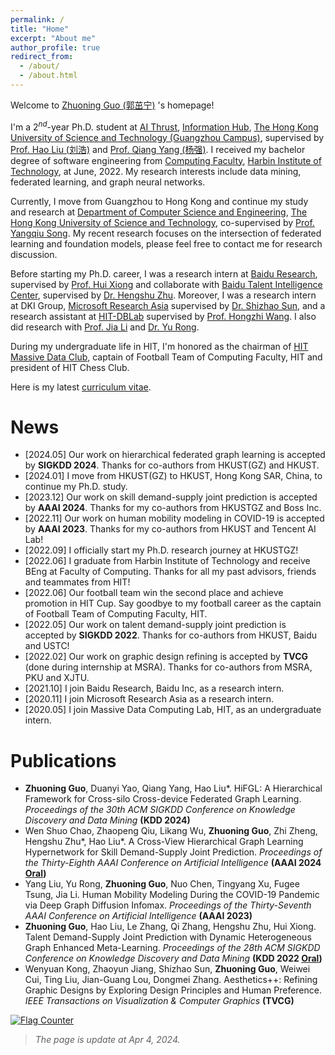 ```yaml
---
permalink: /
title: "Home"
excerpt: "About me"
author_profile: true
redirect_from:
  - /about/
  - /about.html
---
```


<!-- ![Visitors](https://api.visitorbadge.io/api/visitors?path=https%3A%2F%2Fgzn00417.github.io%2F&countColor=%23263759) -->

Welcome to [Zhuoning Guo (郭茁宁)](https://gzn00417.github.io/) 's homepage!

I'm a $2^{nd}$-year Ph.D. student at [AI Thrust](https://infh.hkust-gz.edu.cn/en/academics/ai), [Information Hub](https://infh.hkust-gz.edu.cn/en), [The Hong Kong University of Science and Technology (Guangzhou Campus)](https://hkust-gz.edu.cn/), supervised by [Prof. Hao Liu (刘浩)](https://raymondhliu.github.io/) and [Prof. Qiang Yang (杨强)](https://cse.hkust.edu.hk/~qyang/). I received my bachelor degree of software engineering from [Computing Faculty](http://cs.hit.edu.cn/), [Harbin Institute of Technology](http://www.hit.edu.cn/), at June, 2022. My research interests include data mining, federated learning, and graph neural networks.

Currently, I move from Guangzhou to Hong Kong and continue my study and research at [Department of Computer Science and Engineering](https://cse.hkust.edu.hk), [The Hong Kong University of Science and Technology](https://hkust.edu.hk/), co-supervised by [Prof. Yangqiu Song](https://cse.hkust.edu.hk/~yqsong/). My recent research focuses on the intersection of federated learning and foundation models, please feel free to contact me for research discussion.

Before starting my Ph.D. career, I was a research intern at [Baidu Research](http://research.baidu.com/), supervised by [Prof. Hui Xiong](http://datamining.rutgers.edu/) and collaborate with [Baidu Talent Intelligence Center](https://ai.baidu.com/solution/recruitment), supervised by [Dr. Hengshu Zhu](https://www.zhuhengshu.com/). Moreover, I was a research intern at DKI Group, [Microsoft Research Asia](https://www.msra.cn/) supervised by [Dr. Shizhao Sun](https://scholar.google.com/citations?user=6tdI2m0AAAAJ&hl=zh-CN&oi=ao), and a research assistant at [HIT-DBLab](http://db.hit.edu.cn/) supervised by [Prof. Hongzhi Wang](http://homepage.hit.edu.cn/wang). I also did research with [Prof. Jia Li](https://sites.google.com/view/lijia) and [Dr. Yu Rong](https://royrong.me/).

During my undergraduate life in HIT, I'm honored as the chairman of [HIT Massive Data Club](http://cs.hit.edu.cn/hlsjjlb/list.htm), captain of Football Team of Computing Faculty, HIT and president of HIT Chess Club.

Here is my latest [curriculum vitae](https://gzn00417.github.io/cv/).

# News

- \[2024.05\] Our work on hierarchical federated graph learning is accepted by **SIGKDD 2024**. Thanks for co-authors from HKUST(GZ) and HKUST.
- \[2024.01\] I move from HKUST(GZ) to HKUST, Hong Kong SAR, China, to continue my Ph.D. study.
- \[2023.12\] Our work on skill demand-supply joint prediction is accepted by **AAAI 2024**. Thanks for my co-authors from HKUSTGZ and Boss Inc.
- \[2022.11\] Our work on human mobility modeling in COVID-19 is accepted by **AAAI 2023**. Thanks for my co-authors from HKUST and Tencent AI Lab!
- \[2022.09\] I officially start my Ph.D. research journey at HKUSTGZ!
- \[2022.06\] I graduate from Harbin Institute of Technology and receive BEng at Faculty of Computing. Thanks for all my past advisors, friends and teammates from HIT!
- \[2022.06\] Our football team win the second place and achieve promotion in HIT Cup. Say goodbye to my football career as the captain of Football Team of Computing Faculty, HIT.
- \[2022.05\] Our work on talent demand-supply joint prediction is accepted by **SIGKDD 2022**. Thanks for co-authors from HKUST, Baidu and USTC!
- \[2022.02\] Our work on graphic design refining is accepted by **TVCG** (done during internship at MSRA). Thanks for co-authors from MSRA, PKU and XJTU.
- \[2021.10\] I join Baidu Research, Baidu Inc, as a research intern.
- \[2020.11\] I join Microsoft Research Asia as a research intern.
- \[2020.05\] I join Massive Data Computing Lab, HIT, as an undergraduate intern.

# Publications

- **Zhuoning Guo**, Duanyi Yao, Qiang Yang, Hao Liu*. HiFGL: A Hierarchical Framework for Cross-silo Cross-device Federated Graph Learning. *Proceedings of the 30th ACM SIGKDD Conference on Knowledge Discovery and Data Mining* **(KDD 2024)**
- Wen Shuo Chao, Zhaopeng Qiu, Likang Wu, **Zhuoning Guo**, Zhi Zheng, Hengshu Zhu*, Hao Liu*. A Cross-View Hierarchical Graph Learning Hypernetwork for Skill Demand-Supply Joint Prediction. *Proceedings of the Thirty-Eighth AAAI Conference on Artificial Intelligence* **(AAAI 2024 <u>Oral</u>)**
- Yang Liu, Yu Rong, **Zhuoning Guo**, Nuo Chen, Tingyang Xu, Fugee Tsung, Jia Li. Human Mobility Modeling During the COVID-19 Pandemic via Deep Graph Diffusion Infomax. *Proceedings of the Thirty-Seventh AAAI Conference on Artificial Intelligence* **(AAAI 2023)**
- **Zhuoning Guo**, Hao Liu, Le Zhang, Qi Zhang, Hengshu Zhu, Hui Xiong. Talent Demand-Supply Joint Prediction with Dynamic Heterogeneous Graph Enhanced Meta-Learning. *Proceedings of the 28th ACM SIGKDD Conference on Knowledge Discovery and Data Mining* **(KDD 2022 <u>Oral</u>)**
- Wenyuan Kong, Zhaoyun Jiang, Shizhao Sun, **Zhuoning Guo**, Weiwei Cui, Ting Liu, Jian-Guang Lou, Dongmei Zhang. Aesthetics++: Refining Graphic Designs by Exploring Design Principles and Human Preference. *IEEE Transactions on Visualization & Computer Graphics* **(TVCG)**

<a href="https://info.flagcounter.com/PELK"><img src="https://s11.flagcounter.com/map/PELK/size_l/txt_000000/border_CCCCCC/pageviews_1/viewers_0/flags_0/" alt="Flag Counter" border="0"></a>

> *The page is update at Apr 4, 2024.*
